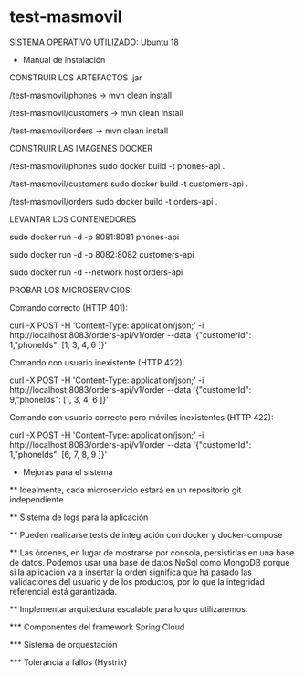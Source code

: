 # test-masmovil

SISTEMA OPERATIVO UTILIZADO: Ubuntu 18


* Manual de instalación


CONSTRUIR LOS ARTEFACTOS .jar


/test-masmovil/phones -> mvn clean install

/test-masmovil/customers -> mvn clean install

/test-masmovil/orders -> mvn clean install


CONSTRUIR LAS IMAGENES DOCKER

/test-masmovil/phones
sudo docker build -t phones-api .

/test-masmovil/customers
sudo docker build -t customers-api .

/test-masmovil/orders
sudo docker build -t orders-api .

LEVANTAR LOS CONTENEDORES


sudo docker run -d -p 8081:8081 phones-api

sudo docker run -d -p 8082:8082 customers-api

sudo docker run -d --network host orders-api


PROBAR LOS MICROSERVICIOS:

Comando correcto (HTTP 401):

curl -X POST -H 'Content-Type: application/json;' -i http://localhost:8083/orders-api/v1/order --data '{"customerId": 1,"phoneIds": [1, 3, 4, 6 ]}'

Comando con usuario inexistente (HTTP 422):

curl -X POST -H 'Content-Type: application/json;' -i http://localhost:8083/orders-api/v1/order --data '{"customerId": 9,"phoneIds": [1, 3, 4, 6 ]}'

Comando con usuario correcto pero móviles inexistentes (HTTP 422):

curl -X POST -H 'Content-Type: application/json;' -i http://localhost:8083/orders-api/v1/order --data '{"customerId": 1,"phoneIds": [6, 7, 8, 9 ]}'



* Mejoras para el sistema

** Idealmente, cada microservicio estará en un repositorio git independiente

** Sistema de logs para la aplicación

** Pueden realizarse tests de integración con docker y docker-compose

** Las órdenes, en lugar de mostrarse por consola, persistirlas en una base de datos. Podemos usar una base de datos NoSql como MongoDB porque si la aplicación va a insertar la orden significa que ha pasado las validaciones del usuario y de los productos, por lo que la integridad referencial está garantizada.

** Implementar arquitectura escalable para lo que utilizaremos:

*** Componentes del framework Spring Cloud

*** Sistema de orquestación

*** Tolerancia a fallos (Hystrix)
